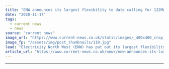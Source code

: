 ```yaml
---
title: "ENW announces its largest flexibility to date calling for 122MW"
date: "2020-11-17"
tags: 
  - current news
  - news
source: "current news"
image_url: "https://www.current-news.co.uk/static/images/_400x400_crop_center-center/Electricity-North-West-van-credit-Electricity-North-West.jpg"
image_fp: "/assets/img/post_thumbnails/119.jpg"
lead: "​Electricity North West (ENW) has put out its largest flexibility tender ever, seeking up to 122MW of flexibility."
article_url: "https://www.current-news.co.uk/news/enw-announces-its-largest-flexibility-to-date-calling-for-122mw?utm_source=rss-feeds&utm_medium=rss&utm_campaign=rss"
---
```


---
